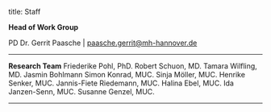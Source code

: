 title: Staff

**Head of Work Group**

PD Dr. Gerrit Paasche | <paasche.gerrit@mh-hannover.de>

---------------------------

**Research Team**
Friederike Pohl, PhD.
Robert Schuon, MD.
Tamara Wilfling, MD.
Jasmin Bohlmann
Simon Konrad, MUC.
Sinja Möller, MUC.
Henrike Senker, MUC.
Jannis-Fiete Riedemann, MUC.
Halina Ebel, MUC.
Ida Janzen-Senn, MUC.
Susanne Genzel, MUC.

<!--

![Beschreibung](pic1.jpg)


Vorname Name | <Name.Vorname@mh-hannover.de>

Vorname Name | <Name.Vorname@mh-hannover.de>
-->

-----------------------------
